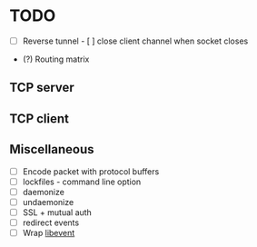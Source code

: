 # TODO

- [ ] Reverse tunnel
      - [ ] close client channel when socket closes

- (?) Routing matrix

## TCP server

## TCP client

## Miscellaneous
- [ ] Encode packet with protocol buffers
- [ ] lockfiles
      - command line option
- [ ] daemonize
- [ ] undaemonize
- [ ] SSL + mutual auth
- [ ] redirect events
- [ ] Wrap [libevent](https://libevent.org)
